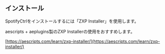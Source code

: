 ## インストール

SpotifyCtrlをインストールするには「ZXP Installer」を使用します。

aescripts + aeplugins製のZXP Installerの使用をおすすめします。

[https://aescripts.com/learn/zxp-installer/](https://aescripts.com/learn/zxp-installer/)
